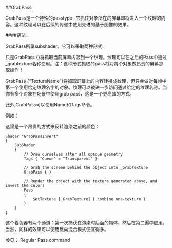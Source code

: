 ##GrabPass

GrabPass是一个特殊的passtype -它抓住对象所在的屏幕即将进入一个纹理的内容。这种纹理可以在后续的传递中使用先进的基于图像的效果。

####语法：

GrabPass所属subshader。它可以采取两种形式:

只是GrabPass {}将抓取当前屏幕内容到一个纹理。纹理可以在之后的Pass中通过_grabtexture名称使用。注：这种形式抓取的pass将对每个对象做昂贵的屏幕抓取操作！

GrabPass {“TextureName”}将抓取屏幕上的内容转换成纹理，但只会做对每帧中第一个使用给定纹理名字的对象。纹理可以被进一步访问通过给定的纹理名称。当你有多个对象在场景中使用grab pass，这是一个更高效的方式。
		
此外,GrabPass可以使用Name和Tags命令。

例如：

这里是一个昂贵的方式来反转渲染之前的颜色：

```
Shader "GrabPassInvert"
{
    SubShader
    {
        // Draw ourselves after all opaque geometry
        Tags { "Queue" = "Transparent" }

        // Grab the screen behind the object into _GrabTexture
        GrabPass { }

        // Render the object with the texture generated above, and invert the colors
        Pass
        {
            SetTexture [_GrabTexture] { combine one-texture }
        }
    }
}
```

这个着色器有两个通道：第一次捕获在渲染时后面的物体，然后在第二遍中应用。当然，同样的效果可以使用反向混合模式便宜得多。

参见：
Regular Pass command



